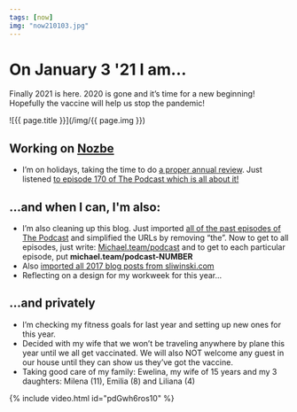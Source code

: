 ```yaml
---
tags: [now]
img: "now210103.jpg"
---
```


# On January 3 '21 I am…

Finally 2021 is here. 2020 is gone and it’s time for a new beginning! Hopefully the vaccine will help us stop the pandemic!

<!--More-->

![{{ page.title }}](/img/{{ page.img }})

## Working on [Nozbe][n]

* I’m on holidays, taking the time to do [a proper annual review](/annual). Just listened [to episode 170 of The Podcast which is all about it!](/podcast-170)

## …and when I can, I'm also:

* I’m also cleaning up this blog. Just imported [all of the past episodes of The Podcast](/podcast) and simplified the URLs by removing “the”. Now to get to all episodes, just write: [Michael.team/podcast](/podcast) and to get to each particular episode, put **michael.team/podcast-NUMBER**
* Also [imported all 2017 blog posts from sliwinski.com](/archive#2017)
* Reflecting on a design for my workweek for this year... 

## …and privately

* I’m checking my fitness goals for last year and setting up new ones for this year.
* Decided with my wife that we won’t be traveling anywhere by plane this year until we all get vaccinated. We will also NOT welcome any guest in our house until they can show us they’ve got the vaccine.
* Taking good care of my family: Ewelina, my wife of 15 years and my 3 daughters: Milena (11), Emilia (8) and Liliana (4)

{% include video.html id="pdGwh6ros10" %}

[n]: https://michael.gratis/nozbe
[np]: https://michael.gratis/nozbepersonal